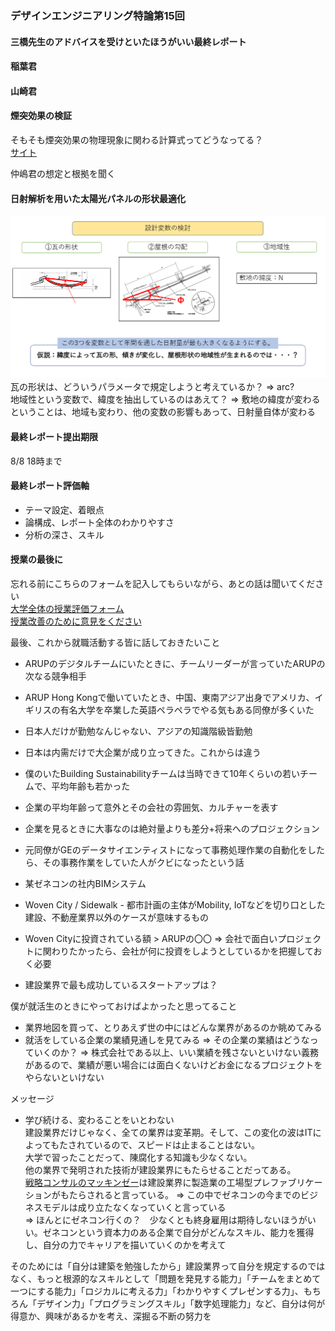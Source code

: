 ### デザインエンジニアリング特論第15回   

#### 三橋先生のアドバイスを受けといたほうがいい最終レポート  
#### 稲葉君  

#### 山崎君  

#### 煙突効果の検証  
そもそも煙突効果の物理現象に関わる計算式ってどうなってる？  
[サイト](https://kougakukeisan.com/2021/09/21/%E7%85%99%E7%AA%81%E5%8A%B9%E6%9E%9C/)  

仲嶋君の想定と根拠を聞く  

#### 日射解析を用いた太陽光パネルの形状最適化  
![BAUES Analysis説明](./img/pv_optimization.png)   
瓦の形状は、どういうパラメータで規定しようと考えているか？ => arc?  
地域性という変数で、緯度を抽出しているのはあえて？ => 敷地の緯度が変わるということは、地域も変わり、他の変数の影響もあって、日射量自体が変わる  




#### 最終レポート提出期限  
8/8 18時まで  

#### 最終レポート評価軸  
- テーマ設定、着眼点  
- 論構成、レポート全体のわかりやすさ    
- 分析の深さ、スキル  


#### 授業の最後に  
忘れる前にこちらのフォームを記入してもらいながら、あとの話は聞いてください  
[大学全体の授業評価フォーム](https://forms.office.com/pages/responsepage.aspx?id=iV9x12qT90q7daV6yZZG-otWq_pFMxRMtYOk53xHMNNUMUJYUlM3U0c1SFBURzJYS0Y5TUJLN0pORy4u)  
[授業改善のために意見をください](https://docs.google.com/forms/d/e/1FAIpQLSecElQ99c5h0HCWnzKvhaMSH-Z_hiWfLvKM-ZN2kcJWYNIQuQ/viewform?usp=sf_link)

最後、これから就職活動する皆に話しておきたいこと  
- ARUPのデジタルチームにいたときに、チームリーダーが言っていたARUPの次なる競争相手    
- ARUP Hong Kongで働いていたとき、中国、東南アジア出身でアメリカ、イギリスの有名大学を卒業した英語ペラペラでやる気もある同僚が多くいた  
- 日本人だけが勤勉なんじゃない、アジアの知識階級皆勤勉  
- 日本は内需だけで大企業が成り立ってきた。これからは違う  
- 僕のいたBuilding Sustainabilityチームは当時できて10年くらいの若いチームで、平均年齢も若かった  
- 企業の平均年齢って意外とその会社の雰囲気、カルチャーを表す  
- 企業を見るときに大事なのは絶対量よりも差分+将来へのプロジェクション  

- 元同僚がGEのデータサイエンティストになって事務処理作業の自動化をしたら、その事務作業をしていた人がクビになったという話  
- 某ゼネコンの社内BIMシステム  

- Woven City / Sidewalk - 都市計画の主体がMobility, IoTなどを切り口とした建設、不動産業界以外のケースが意味するもの  
- Woven Cityに投資されている額 > ARUPの〇〇  => 会社で面白いプロジェクトに関わりたかったら、会社が何に投資をしようとしているかを把握しておく必要  
- 建設業界で最も成功しているスタートアップは？  

僕が就活生のときにやっておけばよかったと思ってること    
- 業界地図を買って、とりあえず世の中にはどんな業界があるのか眺めてみる  
- 就活をしている企業の業績見通しを見てみる => その企業の業績はどうなっていくのか？ => 株式会社である以上、いい業績を残さないといけない義務があるので、業績が悪い場合には面白くないけどお金になるプロジェクトをやらないといけない  


メッセージ  
- 学び続ける、変わることをいとわない  
建設業界だけじゃなく、全ての業界は変革期。そして、この変化の波はITによってもたされているので、スピードは止まることはない。  
大学で習ったことだって、陳腐化する知識も少なくない。  
他の業界で発明された技術が建設業界にもたらせることだってある。  
[戦略コンサルのマッキンゼー](https://www.mckinsey.com/business-functions/operations/our-insights/the-next-normal-in-construction-how-disruption-is-reshaping-the-worlds-largest-ecosystem)は建設業界に製造業の工場型プレファブリケーションがもたらされると言っている。
=> この中でゼネコンの今までのビジネスモデルは成り立たなくなっていくと言っている  
=> ほんとにゼネコン行くの？　少なくとも終身雇用は期待しないほうがいい。ゼネコンという資本力のある企業で自分がどんなスキル、能力を獲得し、自分の力でキャリアを描いていくのかを考えて  

そのためには「自分は建築を勉強したから」建設業界って自分を規定するのではなく、もっと根源的なスキルとして「問題を発見する能力」「チームをまとめて一つにする能力」「ロジカルに考える力」「わかりやすくプレゼンする力」、もちろん「デザイン力」「プログラミングスキル」「数字処理能力」など、自分は何が得意か、興味があるかを考え、深掘る不断の努力を



